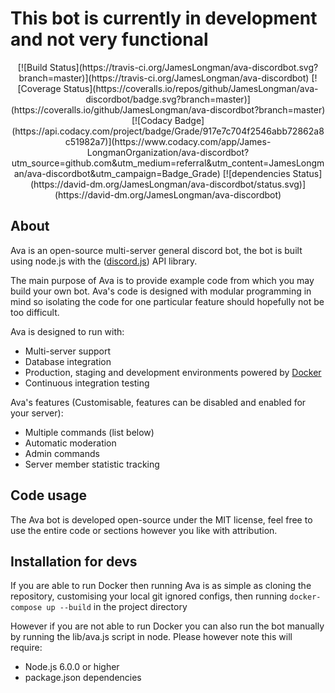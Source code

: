# This bot is currently in development and not very functional

<center>
[![Build Status](https://travis-ci.org/JamesLongman/ava-discordbot.svg?branch=master)](https://travis-ci.org/JamesLongman/ava-discordbot)
[![Coverage Status](https://coveralls.io/repos/github/JamesLongman/ava-discordbot/badge.svg?branch=master)](https://coveralls.io/github/JamesLongman/ava-discordbot?branch=master)
[![Codacy Badge](https://api.codacy.com/project/badge/Grade/917e7c704f2546abb72862a8c51982a7)](https://www.codacy.com/app/James-LongmanOrganization/ava-discordbot?utm_source=github.com&amp;utm_medium=referral&amp;utm_content=JamesLongman/ava-discordbot&amp;utm_campaign=Badge_Grade)
[![dependencies Status](https://david-dm.org/JamesLongman/ava-discordbot/status.svg)](https://david-dm.org/JamesLongman/ava-discordbot)
</center>

## About
Ava is an open-source multi-server general discord bot, the bot is built using node.js with the ([discord.js](https://github.com/hydrabolt/discord.js)) API library.

The main purpose of Ava is to provide example code from which you may build your own bot. Ava's code is designed with modular programming in mind so isolating the code for one particular feature should hopefully not be too difficult.

Ava is designed to run with:
- Multi-server support
- Database integration
- Production, staging and development environments powered by [Docker](https://www.docker.com/what-docker)
- Continuous integration testing

Ava's features (Customisable, features can be disabled and enabled for your server):
- Multiple commands (list below)
- Automatic moderation
- Admin commands
- Server member statistic tracking

## Code usage
The Ava bot is developed open-source under the MIT license, feel free to use the entire code or sections however you like with attribution.

## Installation for devs
If you are able to run Docker then running Ava is as simple as cloning the repository, customising your local git ignored configs, then running `docker-compose up --build` in the project directory

However if you are not able to run Docker you can also run the bot manually by running the lib/ava.js script in node. Please however note this will require:
- Node.js 6.0.0 or higher
- package.json dependencies
